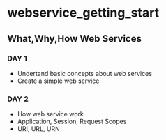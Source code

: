 # webservice_getting_start

## What,Why,How Web Services
### DAY 1
- Undertand basic concepts about web services
- Create a simple web service
### DAY 2
- How web service work
- Application, Session, Request Scopes
- URI, URL, URN
